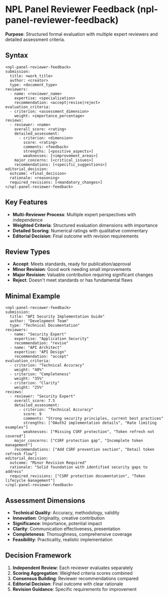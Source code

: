 # NPL Panel Reviewer Feedback (npl-panel-reviewer-feedback)

**Purpose**: Structured formal evaluation with multiple expert reviewers and detailed assessment criteria.

## Syntax
```
<npl-panel-reviewer-feedback>
submission:
  title: <work_title>
  author: <creator>
  type: <document_type>
reviewers:
  - name: <reviewer_name>
    expertise: <specialization>
    recommendation: <accept|revise|reject>
evaluation_criteria:
  - criterion: <assessment_dimension>
    weight: <importance_percentage>
reviews:
  - reviewer: <name>
    overall_score: <rating>
    detailed_assessment:
      - criterion: <dimension>
        score: <rating>
        comments: <feedback>
        strengths: [<positive_aspects>]
        weaknesses: [<improvement_areas>]
    major_concerns: [<critical_issues>]
    recommendations: [<specific_suggestions>]
editorial_decision:
  outcome: <final_decision>
  rationale: <reasoning>
  required_revisions: [<mandatory_changes>]
</npl-panel-reviewer-feedback>
```

## Key Features
- **Multi-Reviewer Process**: Multiple expert perspectives with independence
- **Weighted Criteria**: Structured evaluation dimensions with importance
- **Detailed Scoring**: Numerical ratings with qualitative commentary
- **Editorial Decision**: Final outcome with revision requirements

## Review Types
- **Accept**: Meets standards, ready for publication/approval
- **Minor Revision**: Good work needing small improvements
- **Major Revision**: Valuable contribution requiring significant changes
- **Reject**: Doesn't meet standards or has fundamental flaws

## Minimal Example
```
<npl-panel-reviewer-feedback>
submission:
  title: "API Security Implementation Guide"
  author: "Development Team"
  type: "Technical Documentation"
reviewers:
  - name: "Security Expert"
    expertise: "Application Security"
    recommendation: "revise"
  - name: "API Architect"
    expertise: "API Design"
    recommendation: "accept"
evaluation_criteria:
  - criterion: "Technical Accuracy"
    weight: "40%"
  - criterion: "Completeness"
    weight: "35%"
  - criterion: "Clarity"
    weight: "25%"
reviews:
  - reviewer: "Security Expert"
    overall_score: 7.5
    detailed_assessment:
      - criterion: "Technical Accuracy"
        score: 9
        comments: "Strong security principles, current best practices"
        strengths: ["OAuth2 implementation details", "Rate limiting examples"]
        weaknesses: ["Missing CSRF protection", "Token refresh not covered"]
    major_concerns: ["CSRF protection gap", "Incomplete token management"]
    recommendations: ["Add CSRF prevention section", "Detail token refresh flow"]
editorial_decision:
  outcome: "Minor Revision Required"
  rationale: "Solid foundation with identified security gaps to address"
  required_revisions: ["CSRF protection documentation", "Token lifecycle management"]
</npl-panel-reviewer-feedback>
```

## Assessment Dimensions
- **Technical Quality**: Accuracy, methodology, validity
- **Innovation**: Originality, creative contribution
- **Significance**: Importance, potential impact
- **Clarity**: Communication effectiveness, presentation
- **Completeness**: Thoroughness, comprehensive coverage
- **Feasibility**: Practicality, realistic implementation

## Decision Framework
1. **Independent Review**: Each reviewer evaluates separately
2. **Scoring Aggregation**: Weighted criteria scores combined
3. **Consensus Building**: Reviewer recommendations compared
4. **Editorial Decision**: Final outcome with clear rationale
5. **Revision Guidance**: Specific requirements for improvement